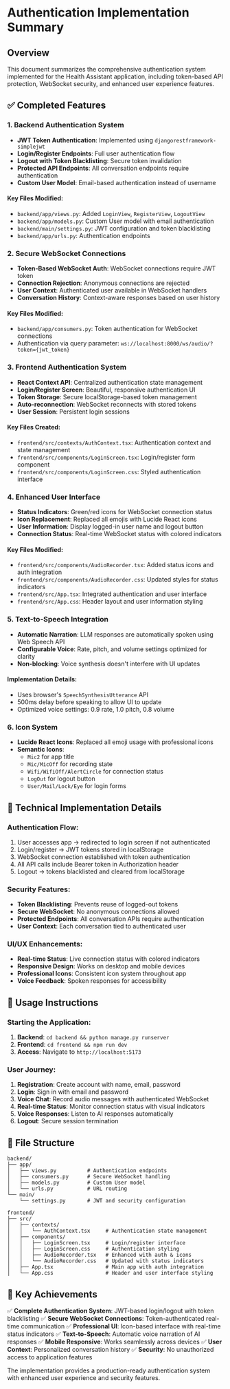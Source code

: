 # Authentication Implementation Summary

## Overview
This document summarizes the comprehensive authentication system implemented for the Health Assistant application, including token-based API protection, WebSocket security, and enhanced user experience features.

## ✅ Completed Features

### 1. **Backend Authentication System**
- **JWT Token Authentication**: Implemented using `djangorestframework-simplejwt`
- **Login/Register Endpoints**: Full user authentication flow
- **Logout with Token Blacklisting**: Secure token invalidation
- **Protected API Endpoints**: All conversation endpoints require authentication
- **Custom User Model**: Email-based authentication instead of username

#### Key Files Modified:
- `backend/app/views.py`: Added `LoginView`, `RegisterView`, `LogoutView`
- `backend/app/models.py`: Custom User model with email authentication
- `backend/main/settings.py`: JWT configuration and token blacklisting
- `backend/app/urls.py`: Authentication endpoints

### 2. **Secure WebSocket Connections**
- **Token-Based WebSocket Auth**: WebSocket connections require JWT token
- **Connection Rejection**: Anonymous connections are rejected
- **User Context**: Authenticated user available in WebSocket handlers
- **Conversation History**: Context-aware responses based on user history

#### Key Files Modified:
- `backend/app/consumers.py`: Token authentication for WebSocket connections
- Authentication via query parameter: `ws://localhost:8000/ws/audio/?token={jwt_token}`

### 3. **Frontend Authentication System**
- **React Context API**: Centralized authentication state management
- **Login/Register Screen**: Beautiful, responsive authentication UI
- **Token Storage**: Secure localStorage-based token management
- **Auto-reconnection**: WebSocket reconnects with stored tokens
- **User Session**: Persistent login sessions

#### Key Files Created:
- `frontend/src/contexts/AuthContext.tsx`: Authentication context and state management
- `frontend/src/components/LoginScreen.tsx`: Login/register form component
- `frontend/src/components/LoginScreen.css`: Styled authentication interface

### 4. **Enhanced User Interface**
- **Status Indicators**: Green/red icons for WebSocket connection status
- **Icon Replacement**: Replaced all emojis with Lucide React icons
- **User Information**: Display logged-in user name and logout button
- **Connection Status**: Real-time WebSocket status with colored indicators

#### Key Files Modified:
- `frontend/src/components/AudioRecorder.tsx`: Added status icons and auth integration
- `frontend/src/components/AudioRecorder.css`: Updated styles for status indicators
- `frontend/src/App.tsx`: Integrated authentication and user interface
- `frontend/src/App.css`: Header layout and user information styling

### 5. **Text-to-Speech Integration**
- **Automatic Narration**: LLM responses are automatically spoken using Web Speech API
- **Configurable Voice**: Rate, pitch, and volume settings optimized for clarity
- **Non-blocking**: Voice synthesis doesn't interfere with UI updates

#### Implementation Details:
- Uses browser's `SpeechSynthesisUtterance` API
- 500ms delay before speaking to allow UI to update
- Optimized voice settings: 0.9 rate, 1.0 pitch, 0.8 volume

### 6. **Icon System**
- **Lucide React Icons**: Replaced all emoji usage with professional icons
- **Semantic Icons**: 
  - `Mic2` for app title
  - `Mic/MicOff` for recording state
  - `Wifi/WifiOff/AlertCircle` for connection status
  - `LogOut` for logout button
  - `User/Mail/Lock/Eye` for login forms

## 🔧 Technical Implementation Details

### Authentication Flow:
1. User accesses app → redirected to login screen if not authenticated
2. Login/register → JWT tokens stored in localStorage
3. WebSocket connection established with token authentication
4. All API calls include Bearer token in Authorization header
5. Logout → tokens blacklisted and cleared from localStorage

### Security Features:
- **Token Blacklisting**: Prevents reuse of logged-out tokens
- **Secure WebSocket**: No anonymous connections allowed
- **Protected Endpoints**: All conversation APIs require authentication
- **User Context**: Each conversation tied to authenticated user

### UI/UX Enhancements:
- **Real-time Status**: Live connection status with colored indicators
- **Responsive Design**: Works on desktop and mobile devices
- **Professional Icons**: Consistent icon system throughout app
- **Voice Feedback**: Spoken responses for accessibility

## 🚀 Usage Instructions

### Starting the Application:
1. **Backend**: `cd backend && python manage.py runserver`
2. **Frontend**: `cd frontend && npm run dev`
3. **Access**: Navigate to `http://localhost:5173`

### User Journey:
1. **Registration**: Create account with name, email, password
2. **Login**: Sign in with email and password
3. **Voice Chat**: Record audio messages with authenticated WebSocket
4. **Real-time Status**: Monitor connection status with visual indicators
5. **Voice Responses**: Listen to AI responses automatically
6. **Logout**: Secure session termination

## 📁 File Structure

```
backend/
├── app/
│   ├── views.py          # Authentication endpoints
│   ├── consumers.py      # Secure WebSocket handling
│   ├── models.py         # Custom User model
│   └── urls.py           # URL routing
└── main/
    └── settings.py       # JWT and security configuration

frontend/
├── src/
│   ├── contexts/
│   │   └── AuthContext.tsx     # Authentication state management
│   ├── components/
│   │   ├── LoginScreen.tsx     # Login/register interface
│   │   ├── LoginScreen.css     # Authentication styling
│   │   ├── AudioRecorder.tsx   # Enhanced with auth & icons
│   │   └── AudioRecorder.css   # Updated with status indicators
│   ├── App.tsx                 # Main app with auth integration
│   └── App.css                 # Header and user interface styling
```

## 🎯 Key Achievements

✅ **Complete Authentication System**: JWT-based login/logout with token blacklisting
✅ **Secure WebSocket Connections**: Token-authenticated real-time communication
✅ **Professional UI**: Icon-based interface with real-time status indicators
✅ **Text-to-Speech**: Automatic voice narration of AI responses
✅ **Mobile Responsive**: Works seamlessly across devices
✅ **User Context**: Personalized conversation history
✅ **Security**: No unauthorized access to application features

The implementation provides a production-ready authentication system with enhanced user experience and security features.
